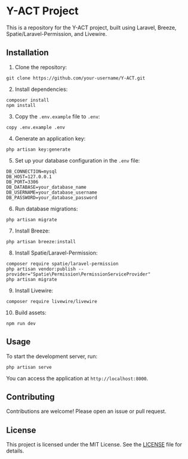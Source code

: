 # Y-ACT Project

This is a repository for the Y-ACT project, built using Laravel, Breeze, Spatie/Laravel-Permission, and Livewire.

## Installation

1. Clone the repository:

```
git clone https://github.com/your-username/Y-ACT.git
```

2. Install dependencies:

```
composer install
npm install
```

3. Copy the `.env.example` file to `.env`:

```
copy .env.example .env
```

4. Generate an application key:

```
php artisan key:generate
```

5. Set up your database configuration in the `.env` file:

```
DB_CONNECTION=mysql
DB_HOST=127.0.0.1
DB_PORT=3306
DB_DATABASE=your_database_name
DB_USERNAME=your_database_username
DB_PASSWORD=your_database_password
```

6. Run database migrations:

```
php artisan migrate
```

7. Install Breeze:

```
php artisan breeze:install
```

8. Install Spatie/Laravel-Permission:

```
composer require spatie/laravel-permission
php artisan vendor:publish --provider="Spatie\Permission\PermissionServiceProvider"
php artisan migrate
```

9. Install Livewire:

```
composer require livewire/livewire
```

10. Build assets:

```
npm run dev
```

## Usage

To start the development server, run:

```
php artisan serve
```

You can access the application at `http://localhost:8000`.

## Contributing

Contributions are welcome! Please open an issue or pull request.

## License

This project is licensed under the MIT License. See the [LICENSE](LICENSE) file for details.